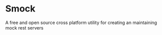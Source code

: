 # Smock

A free and open source cross platform utility for creating an maintaining mock rest servers

